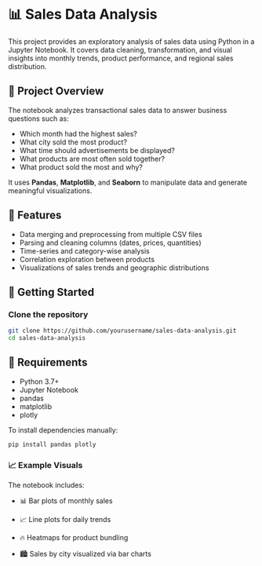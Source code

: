 # 📊 Sales Data Analysis

This project provides an exploratory analysis of sales data using Python in a Jupyter Notebook. It covers data cleaning, transformation, and visual insights into monthly trends, product performance, and regional sales distribution.

## 📁 Project Overview

The notebook analyzes transactional sales data to answer business questions such as:

- Which month had the highest sales?
- What city sold the most product?
- What time should advertisements be displayed?
- What products are most often sold together?
- What product sold the most and why?

It uses **Pandas**, **Matplotlib**, and **Seaborn** to manipulate data and generate meaningful visualizations.

## 📌 Features

- Data merging and preprocessing from multiple CSV files
- Parsing and cleaning columns (dates, prices, quantities)
- Time-series and category-wise analysis
- Correlation exploration between products
- Visualizations of sales trends and geographic distributions

## 🚀 Getting Started

### Clone the repository

```bash
git clone https://github.com/yourusername/sales-data-analysis.git
cd sales-data-analysis
```
## 🧰 Requirements
- Python 3.7+
- Jupyter Notebook
- pandas
- matplotlib
- plotly

To install dependencies manually:

```bash
pip install pandas plotly
```

### 📈 Example Visuals
The notebook includes:

- 📊 Bar plots of monthly sales

- 📈 Line plots for daily trends

- 🔥 Heatmaps for product bundling

- 🏙️ Sales by city visualized via bar charts
